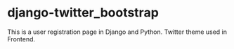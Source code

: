 # django-twitter_bootstrap
This is a user registration page in Django and Python. Twitter theme used in Frontend.
